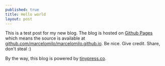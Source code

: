 ```yaml
---
published: true
title: Hello world
layout: post
---
```

This is a test post for my new blog. The blog is hosted on [Github Pages](http://pages.github.com/) which means the source is available at [github.com/marcelomilo/marcelomilo.github.io](http://github.com/marcelomilo/marcelomilo.github.io). Be nice. Give credit. Share, don't steal :)

By the way, this blog is powered by [tinypress.co](https://tinypress.co).